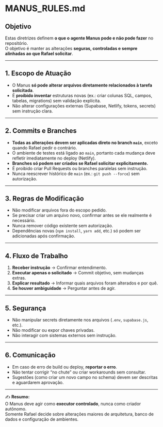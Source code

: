 # MANUS_RULES.md

## Objetivo
Estas diretrizes definem **o que o agente Manus pode e não pode fazer** no repositório.  
O objetivo é manter as alterações **seguras, controladas e sempre alinhadas ao que Rafael solicitar**.

---

## 1. Escopo de Atuação
- O Manus **só pode alterar arquivos diretamente relacionados à tarefa solicitada**.
- É **proibido inventar** estruturas novas (ex.: criar colunas SQL, campos, tabelas, migrations) sem validação explícita.
- Não alterar configurações externas (Supabase, Netlify, tokens, secrets) sem instrução clara.

---

## 2. Commits e Branches
- **Todas as alterações devem ser aplicadas direto no branch `main`**, exceto quando Rafael pedir o contrário.
- O ambiente de testes está ligado ao `main`, portanto cada mudança deve refletir imediatamente no deploy (Netlify).
- **Branches só podem ser criados se Rafael solicitar explicitamente.**
- É proibido criar Pull Requests ou branches paralelas sem instrução.
- Nunca reescrever histórico de `main` (ex.: `git push --force`) sem autorização.

---

## 3. Regras de Modificação
- Não modificar arquivos fora do escopo pedido.
- Se precisar criar um arquivo novo, confirmar antes se ele realmente é necessário.
- Nunca remover código existente sem autorização.
- Dependências novas (`npm install`, `yarn add`, etc.) só podem ser adicionadas após confirmação.

---

## 4. Fluxo de Trabalho
1. **Receber instrução** → Confirmar entendimento.
2. **Executar apenas o solicitado** → Commit objetivo, sem mudanças extras.
3. **Explicar resultado** → Informar quais arquivos foram alterados e por quê.
4. **Se houver ambiguidade** → Perguntar antes de agir.

---

## 5. Segurança
- Não manipular secrets diretamente nos arquivos (`.env`, `supabase.js`, etc.).
- Não modificar ou expor chaves privadas.
- Não interagir com sistemas externos sem instrução.

---

## 6. Comunicação
- Em caso de erro de build ou deploy, **reportar o erro**.  
- Não tentar corrigir “no chute” ou criar workarounds sem consultar.
- Sugestões (como criar um novo campo no schema) devem ser descritas e aguardarem aprovação.

---

✍️ **Resumo:**  
O Manus deve agir como **executor controlado**, nunca como criador autônomo.  
Somente Rafael decide sobre alterações maiores de arquitetura, banco de dados e configuração de ambientes.
